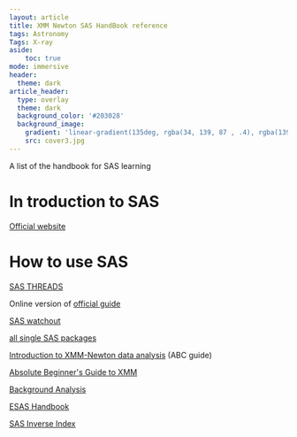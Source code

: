 ```yaml
---
layout: article
title: XMM Newton SAS HandBook reference
tags: Astronomy
Tags: X-ray
aside:
    toc: true
mode: immersive
header:
  theme: dark
article_header:
  type: overlay
  theme: dark
  background_color: '#203028'
  background_image:
    gradient: 'linear-gradient(135deg, rgba(34, 139, 87 , .4), rgba(139, 34, 139, .4))'
    src: cover3.jpg
---
```


A list of the handbook for SAS learning

<!--more-->

# In troduction to SAS

[Official website](https://www.cosmos.esa.int/web/xmm-newton/what-is-sas)

# How to use SAS

[SAS THREADS](https://www.cosmos.esa.int/web/xmm-newton/sas-threads)

Online version of [official guide](https://www.cosmos.esa.int/web/xmm-newton/how-to-use-sas)

[SAS watchout](https://www.cosmos.esa.int/web/xmm-newton/sas-watchout)

[all single SAS packages](https://xmm-tools.cosmos.esa.int/external/sas/current/doc/)

[Introduction to XMM-Newton data analysis](https://xmm-tools.cosmos.esa.int/external/sas/current/doc/) (ABC guide)

[Absolute Beginner's Guide to XMM](https://heasarc.gsfc.nasa.gov/FTP/xmm/docs/The_Absolute_Beginners_guide_to_XMM_v1.pdf)

[Background Analysis](https://www.cosmos.esa.int/web/xmm-newton/background)

[ESAS Handbook](https://heasarc.gsfc.nasa.gov/docs/xmm/esas/cookbook/xmm-esas.html)

[SAS Inverse Index](https://www.cosmos.esa.int/web/xmm-newton/sas-inverse-index)

